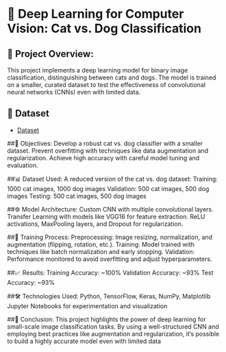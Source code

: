 # 🧠 Deep Learning for Computer Vision: Cat vs. Dog Classification
## 📌 Project Overview:
This project implements a deep learning model for binary image classification, distinguishing between cats and dogs. The model is trained on a smaller, curated dataset to test the effectiveness of convolutional neural networks (CNNs) even with limited data.

## 📂 Dataset
- <a href="https://www.kaggle.com/competitions/dogs-vs-cats/data">Dataset</a>

##🎯 Objectives:
Develop a robust cat vs. dog classifier with a smaller dataset.
Prevent overfitting with techniques like data augmentation and regularization.
Achieve high accuracy with careful model tuning and evaluation.

##📊 Dataset Used:
A reduced version of the cat vs. dog dataset:
Training: 1000 cat images, 1000 dog images
Validation: 500 cat images, 500 dog images
Testing: 500 cat images, 500 dog images

##⚙️ Model Architecture:
Custom CNN with multiple convolutional layers.
Transfer Learning with models like VGG16 for feature extraction.
ReLU activations, MaxPooling layers, and Dropout for regularization.

##🚀 Training Process:
Preprocessing: Image resizing, normalization, and augmentation (flipping, rotation, etc.).
Training: Model trained with techniques like batch normalization and early stopping.
Validation: Performance monitored to avoid overfitting and adjust hyperparameters.

##📈 Results:
Training Accuracy: ~100%
Validation Accuracy: ~93%
Test Accuracy: ~93%

##🛠️ Technologies Used:
Python, TensorFlow, Keras, NumPy, Matplotlib
Jupyter Notebooks for experimentation and visualization

##🏁 Conclusion:
This project highlights the power of deep learning for small-scale image classification tasks. By using a well-structured CNN and employing best practices like augmentation and regularization, it’s possible to build a highly accurate model even with limited data

